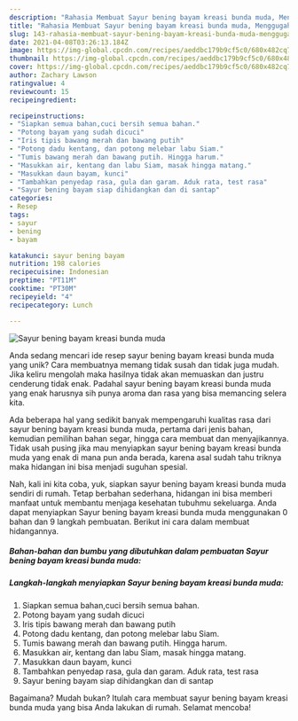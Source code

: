```yaml
---
description: "Rahasia Membuat Sayur bening bayam kreasi bunda muda, Menggugah Selera"
title: "Rahasia Membuat Sayur bening bayam kreasi bunda muda, Menggugah Selera"
slug: 143-rahasia-membuat-sayur-bening-bayam-kreasi-bunda-muda-menggugah-selera
date: 2021-04-08T03:26:13.184Z
image: https://img-global.cpcdn.com/recipes/aeddbc179b9cf5c0/680x482cq70/sayur-bening-bayam-kreasi-bunda-muda-foto-resep-utama.jpg
thumbnail: https://img-global.cpcdn.com/recipes/aeddbc179b9cf5c0/680x482cq70/sayur-bening-bayam-kreasi-bunda-muda-foto-resep-utama.jpg
cover: https://img-global.cpcdn.com/recipes/aeddbc179b9cf5c0/680x482cq70/sayur-bening-bayam-kreasi-bunda-muda-foto-resep-utama.jpg
author: Zachary Lawson
ratingvalue: 4
reviewcount: 15
recipeingredient:

recipeinstructions:
- "Siapkan semua bahan,cuci bersih semua bahan."
- "Potong bayam yang sudah dicuci"
- "Iris tipis bawang merah dan bawang putih"
- "Potong dadu kentang, dan potong melebar labu Siam."
- "Tumis bawang merah dan bawang putih. Hingga harum."
- "Masukkan air, kentang dan labu Siam, masak hingga matang."
- "Masukkan daun bayam, kunci"
- "Tambahkan penyedap rasa, gula dan garam. Aduk rata, test rasa"
- "Sayur bening bayam siap dihidangkan dan di santap"
categories:
- Resep
tags:
- sayur
- bening
- bayam

katakunci: sayur bening bayam 
nutrition: 198 calories
recipecuisine: Indonesian
preptime: "PT11M"
cooktime: "PT30M"
recipeyield: "4"
recipecategory: Lunch

---
```



![Sayur bening bayam kreasi bunda muda](https://img-global.cpcdn.com/recipes/aeddbc179b9cf5c0/680x482cq70/sayur-bening-bayam-kreasi-bunda-muda-foto-resep-utama.jpg)

Anda sedang mencari ide resep sayur bening bayam kreasi bunda muda yang unik? Cara membuatnya memang tidak susah dan tidak juga mudah. Jika keliru mengolah maka hasilnya tidak akan memuaskan dan justru cenderung tidak enak. Padahal sayur bening bayam kreasi bunda muda yang enak harusnya sih punya aroma dan rasa yang bisa memancing selera kita.

Ada beberapa hal yang sedikit banyak mempengaruhi kualitas rasa dari sayur bening bayam kreasi bunda muda, pertama dari jenis bahan, kemudian pemilihan bahan segar, hingga cara membuat dan menyajikannya. Tidak usah pusing jika mau menyiapkan sayur bening bayam kreasi bunda muda yang enak di mana pun anda berada, karena asal sudah tahu triknya maka hidangan ini bisa menjadi suguhan spesial.




Nah, kali ini kita coba, yuk, siapkan sayur bening bayam kreasi bunda muda sendiri di rumah. Tetap berbahan sederhana, hidangan ini bisa memberi manfaat untuk membantu menjaga kesehatan tubuhmu sekeluarga. Anda dapat menyiapkan Sayur bening bayam kreasi bunda muda menggunakan 0 bahan dan 9 langkah pembuatan. Berikut ini cara dalam membuat hidangannya.

<!--inarticleads1-->

##### Bahan-bahan dan bumbu yang dibutuhkan dalam pembuatan Sayur bening bayam kreasi bunda muda:





<!--inarticleads2-->

##### Langkah-langkah menyiapkan Sayur bening bayam kreasi bunda muda:

1. Siapkan semua bahan,cuci bersih semua bahan.
1. Potong bayam yang sudah dicuci
1. Iris tipis bawang merah dan bawang putih
1. Potong dadu kentang, dan potong melebar labu Siam.
1. Tumis bawang merah dan bawang putih. Hingga harum.
1. Masukkan air, kentang dan labu Siam, masak hingga matang.
1. Masukkan daun bayam, kunci
1. Tambahkan penyedap rasa, gula dan garam. Aduk rata, test rasa
1. Sayur bening bayam siap dihidangkan dan di santap




Bagaimana? Mudah bukan? Itulah cara membuat sayur bening bayam kreasi bunda muda yang bisa Anda lakukan di rumah. Selamat mencoba!
